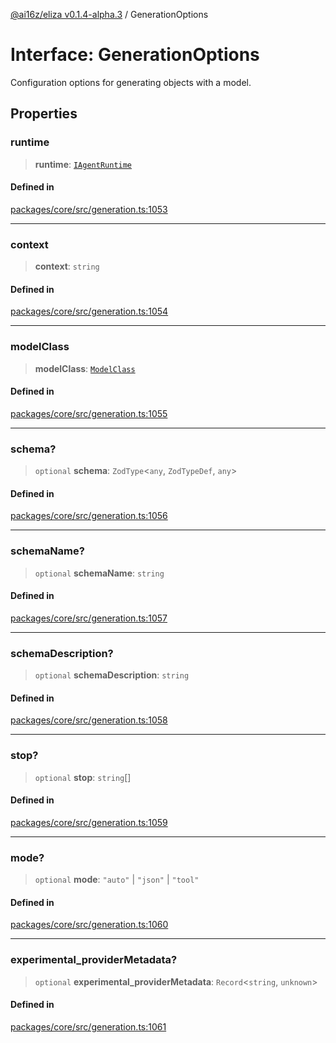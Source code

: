 [@ai16z/eliza v0.1.4-alpha.3](../index.md) / GenerationOptions

# Interface: GenerationOptions

Configuration options for generating objects with a model.

## Properties

### runtime

> **runtime**: [`IAgentRuntime`](IAgentRuntime.md)

#### Defined in

[packages/core/src/generation.ts:1053](https://github.com/captnseagraves/eliza/blob/main/packages/core/src/generation.ts#L1053)

***

### context

> **context**: `string`

#### Defined in

[packages/core/src/generation.ts:1054](https://github.com/captnseagraves/eliza/blob/main/packages/core/src/generation.ts#L1054)

***

### modelClass

> **modelClass**: [`ModelClass`](../enumerations/ModelClass.md)

#### Defined in

[packages/core/src/generation.ts:1055](https://github.com/captnseagraves/eliza/blob/main/packages/core/src/generation.ts#L1055)

***

### schema?

> `optional` **schema**: `ZodType`\<`any`, `ZodTypeDef`, `any`\>

#### Defined in

[packages/core/src/generation.ts:1056](https://github.com/captnseagraves/eliza/blob/main/packages/core/src/generation.ts#L1056)

***

### schemaName?

> `optional` **schemaName**: `string`

#### Defined in

[packages/core/src/generation.ts:1057](https://github.com/captnseagraves/eliza/blob/main/packages/core/src/generation.ts#L1057)

***

### schemaDescription?

> `optional` **schemaDescription**: `string`

#### Defined in

[packages/core/src/generation.ts:1058](https://github.com/captnseagraves/eliza/blob/main/packages/core/src/generation.ts#L1058)

***

### stop?

> `optional` **stop**: `string`[]

#### Defined in

[packages/core/src/generation.ts:1059](https://github.com/captnseagraves/eliza/blob/main/packages/core/src/generation.ts#L1059)

***

### mode?

> `optional` **mode**: `"auto"` \| `"json"` \| `"tool"`

#### Defined in

[packages/core/src/generation.ts:1060](https://github.com/captnseagraves/eliza/blob/main/packages/core/src/generation.ts#L1060)

***

### experimental\_providerMetadata?

> `optional` **experimental\_providerMetadata**: `Record`\<`string`, `unknown`\>

#### Defined in

[packages/core/src/generation.ts:1061](https://github.com/captnseagraves/eliza/blob/main/packages/core/src/generation.ts#L1061)

